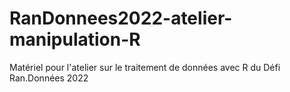 # RanDonnees2022-atelier-manipulation-R
Matériel pour l'atelier sur le traitement de données avec R du Défi Ran.Données 2022

